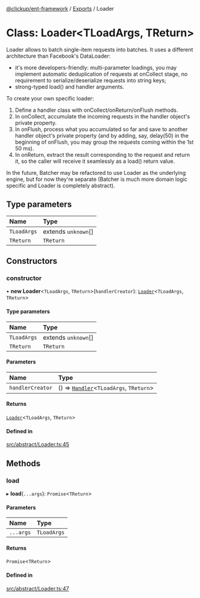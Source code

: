 [@clickup/ent-framework](../README.md) / [Exports](../modules.md) / Loader

# Class: Loader\<TLoadArgs, TReturn\>

Loader allows to batch single-item requests into batches. It uses a different
architecture than Facebook's DataLoader:

- it's more developers-friendly: multi-parameter loadings, you may implement
  automatic deduplication of requests at onCollect stage, no requirement to
  serialize/deserialize requests into string keys;
- strong-typed load() and handler arguments.

To create your own specific loader:
1. Define a handler class with onCollect/onReturn/onFlush methods.
2. In onCollect, accumulate the incoming requests in the handler object's
   private property.
3. In onFlush, process what you accumulated so far and save to another
   handler object's private property (and by adding, say, delay(50) in the
   beginning of onFlush, you may group the requests coming within the 1st 50
   ms).
3. In onReturn, extract the result corresponding to the request and return
   it, so the caller will receive it seamlessly as a load() return value.

In the future, Batcher may be refactored to use Loader as the underlying
engine, but for now they're separate (Batcher is much more domain logic
specific and Loader is completely abstract).

## Type parameters

| Name | Type |
| :------ | :------ |
| `TLoadArgs` | extends `unknown`[] |
| `TReturn` | `TReturn` |

## Constructors

### constructor

• **new Loader**\<`TLoadArgs`, `TReturn`\>(`handlerCreator`): [`Loader`](Loader.md)\<`TLoadArgs`, `TReturn`\>

#### Type parameters

| Name | Type |
| :------ | :------ |
| `TLoadArgs` | extends `unknown`[] |
| `TReturn` | `TReturn` |

#### Parameters

| Name | Type |
| :------ | :------ |
| `handlerCreator` | () => [`Handler`](../interfaces/Handler.md)\<`TLoadArgs`, `TReturn`\> |

#### Returns

[`Loader`](Loader.md)\<`TLoadArgs`, `TReturn`\>

#### Defined in

[src/abstract/Loader.ts:45](https://github.com/clickup/ent-framework/blob/master/src/abstract/Loader.ts#L45)

## Methods

### load

▸ **load**(`...args`): `Promise`\<`TReturn`\>

#### Parameters

| Name | Type |
| :------ | :------ |
| `...args` | `TLoadArgs` |

#### Returns

`Promise`\<`TReturn`\>

#### Defined in

[src/abstract/Loader.ts:47](https://github.com/clickup/ent-framework/blob/master/src/abstract/Loader.ts#L47)
